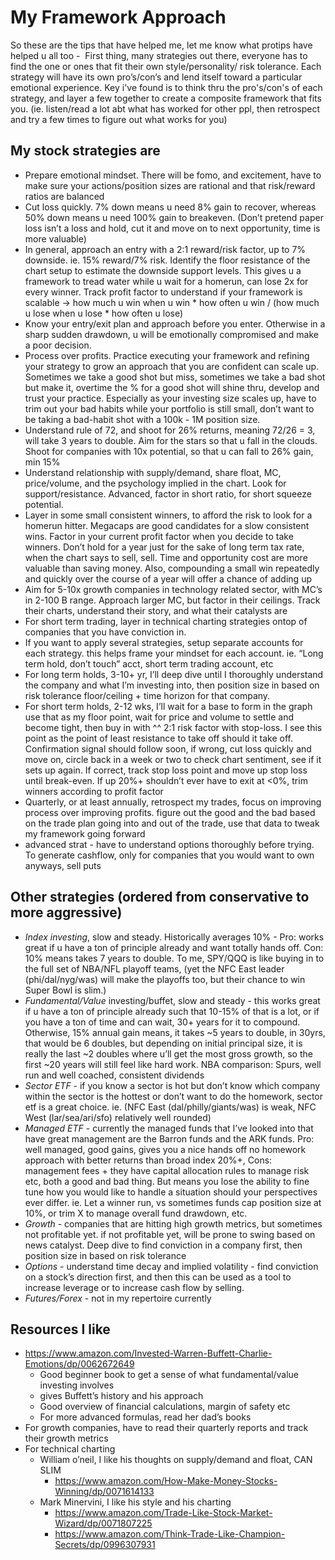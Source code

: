 # My Framework Approach

So these are the tips that have helped me, let me know what protips have helped u all too -
 First thing, many strategies out there, everyone has to find the one or ones that fit their own style/personality/ risk tolerance. Each strategy will have its own pro’s/con’s and lend itself toward a particular emotional experience. Key i've found is to think thru the pro's/con's of each strategy, and layer a few together to create a composite framework that fits you. (ie. listen/read a lot abt what has worked for other ppl, then retrospect and try a few times to figure out what works for you)

## My stock strategies are
- Prepare emotional mindset. There will be fomo, and excitement, have to make sure your actions/position sizes are rational and that risk/reward ratios are balanced
- Cut loss quickly. 7% down means u need 8% gain to recover, whereas 50% down means u need 100% gain to breakeven. (Don’t pretend paper loss isn’t a loss and hold, cut it and move on to next opportunity, time is more valuable)
- In general, approach an entry with a 2:1 reward/risk factor, up to 7% downside. ie. 15% reward/7% risk. Identify the floor resistance of the chart setup to estimate the downside support levels. This gives u a framework to tread water while u wait for a homerun, can lose 2x for every winner. Track profit factor to understand if your framework is scalable -> how much u win when u win * how often u win / (how much u lose when u lose * how often u lose)
- Know your entry/exit plan and approach before you enter. Otherwise in a sharp sudden drawdown, u will be emotionally compromised and make a poor decision.
- Process over profits. Practice executing your framework and refining your strategy to grow an approach that you are confident can scale up. Sometimes we take a good shot but miss, sometimes we take a bad shot but make it, overtime the % for a good shot will shine thru, develop and trust your practice. Especially as your investing size scales up, have to trim out your bad habits while your portfolio is still small, don’t want to be taking a bad-habit shot with a 100k - 1M position size.
- Understand rule of 72, and shoot for 26% returns, meaning 72/26 = 3, will take 3 years to double. Aim for the stars so that u fall in the clouds. Shoot for companies with 10x potential, so that u can fall to 26% gain, min 15%
- Understand relationship with supply/demand, share float, MC, price/volume, and the psychology implied in the chart. Look for support/resistance. Advanced, factor in short ratio, for short squeeze potential.
- Layer in some small consistent winners, to afford the risk to look for a homerun hitter. Megacaps are good candidates for a slow consistent wins. Factor in your current profit factor when you decide to take winners. Don’t hold for a year just for the sake of long term tax rate, when the chart says to sell, sell. Time and opportunity cost are more valuable than saving money. Also, compounding a small win repeatedly and quickly over the course of a year will offer a chance of adding up
- Aim for 5-10x growth companies in technology related sector, with MC’s in 2-100 B range. Approach larger MC, but factor in their ceilings. Track their charts, understand their story, and what their catalysts are
- For short term trading, layer in technical charting strategies ontop of companies that you have conviction in.
- If you want to apply several strategies, setup separate accounts for each strategy. this helps frame your mindset for each account. ie. “Long term hold, don’t touch” acct, short term trading account, etc
- For long term holds, 3-10+ yr, I’ll deep dive until I thoroughly understand the company and what I’m investing into, then position size in based on risk tolerance floor/ceiling + time horizon for that company.
- For short term holds, 2-12 wks, I’ll wait for a base to form in the graph use that as my floor point, wait for price and volume to settle and become tight, then buy in with ^^ 2:1 risk factor with stop-loss. I see this point as the point of least resistance to take off should it take off. Confirmation signal should follow soon, if wrong, cut loss quickly and move on, circle back in a week or two to check chart sentiment, see if it sets up again. If correct, track stop loss point and move up stop loss until break-even. If up 20%+ shouldn’t ever have to exit at <0%, trim winners according to profit factor
- Quarterly, or at least annually, retrospect my trades, focus on improving process over improving profits. figure out the good and the bad based on the trade plan going into and out of the trade, use that data to tweak my framework going forward
- advanced strat - have to understand options thoroughly before trying. To generate cashflow, only for companies that you would want to own anyways, sell puts

## Other strategies (ordered from conservative to more aggressive)
- *Index investing*, slow and steady. Historically averages 10% - Pro: works great if u have a ton of principle already and want totally hands off. Con: 10% means takes 7 years to double. To me, SPY/QQQ is like buying in to the full set of NBA/NFL playoff teams, (yet the NFC East leader (phi/dal/nyg/was) will make the playoffs too, but their chance to win Super Bowl is slim.)
- *Fundamental/Value* investing/buffet, slow and steady - this works great if u have a ton of principle already such that 10-15% of that is a lot, or if you have a ton of time and can wait, 30+ years for it to compound. Otherwise, 15% annual gain means, it takes ~5 years to double, in 30yrs, that would be 6 doubles, but depending on initial principal size, it is really the last ~2 doubles where u’ll get the most gross growth, so the first ~20 years will still feel like hard work. NBA comparison: Spurs, well run and well coached, consistent dividends
- *Sector ETF* - if you know a sector is hot but don’t know which company within the sector is the hottest or don’t want to do the homework, sector etf is a great choice. ie. (NFC East (dal/philly/giants/was) is weak, NFC West (lar/sea/ari/sfo) relatively well rounded)
- *Managed ETF* - currently the managed funds that I’ve looked into that have great management are the Barron funds and the ARK funds. Pro: well managed, good gains, gives you a nice hands off no homework approach with better returns than broad index 20%+, Cons: management fees + they have capital allocation rules to manage risk etc, both a good and bad thing. But means you lose the ability to fine tune how you would like to handle a situation should your perspectives ever differ. ie. Let a winner run, vs sometimes funds cap position size at 10%, or trim X to manage overall fund drawdown, etc.
- *Growth* - companies that are hitting high growth metrics, but sometimes not profitable yet. if not profitable yet, will be prone to swing based on news catalyst. Deep dive to find conviction in a company first, then position size in based on risk tolerance
- *Options* - understand time decay and implied volatility - find conviction on a stock’s direction first, and then this can be used as a tool to increase leverage or to increase cash flow by selling.
- *Futures/Forex* - not in my repertoire currently

## Resources I like
- https://www.amazon.com/Invested-Warren-Buffett-Charlie-Emotions/dp/0062672649
    - Good beginner book to get a sense of what fundamental/value investing involves
    - gives Buffett’s history and his approach
    - Good overview of financial calculations, margin of safety etc
    - For more advanced formulas, read her dad’s books
- For growth companies, have to read their quarterly reports and track their growth metrics
- For technical charting
    - William o’neil, I like his thoughts on supply/demand and float, CAN SLIM
        - https://www.amazon.com/How-Make-Money-Stocks-Winning/dp/0071614133
    - Mark Minervini, I like his style and his charting
        - https://www.amazon.com/Trade-Like-Stock-Market-Wizard/dp/0071807225
        - https://www.amazon.com/Think-Trade-Like-Champion-Secrets/dp/0996307931

